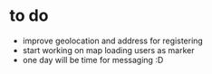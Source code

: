 # to do

- improve geolocation and address for registering
- start working on map loading users as marker
- one day will be time for messaging :D
